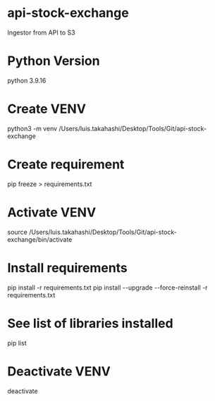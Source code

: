 # api-stock-exchange
Ingestor from API to S3

# Python Version
python 3.9.16

# Create VENV 
python3 -m venv /Users/luis.takahashi/Desktop/Tools/Git/api-stock-exchange

# Create requirement
pip freeze > requirements.txt

# Activate VENV
source /Users/luis.takahashi/Desktop/Tools/Git/api-stock-exchange/bin/activate

# Install requirements
pip install -r requirements.txt
pip install --upgrade --force-reinstall -r requirements.txt

# See list of libraries installed
pip list

# Deactivate VENV
deactivate
